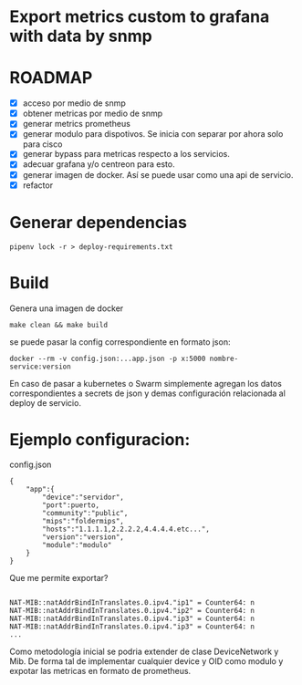 Export metrics custom to grafana with data by snmp
===============================

# ROADMAP
- [x] acceso por medio de snmp
- [x] obtener metricas por medio de snmp
- [x] generar metrics prometheus
- [x] generar modulo para dispotivos. Se inicia con separar por ahora solo para cisco
- [x] generar bypass para metricas respecto a los servicios.
- [x] adecuar grafana y/o centreon para esto.
- [x] generar imagen de docker. Así se puede usar como una api de servicio.
- [x] refactor

# Generar dependencias

```
pipenv lock -r > deploy-requirements.txt

```

# Build

Genera una imagen de docker 
```
make clean && make build

```

se puede pasar la config correspondiente en formato json:
```
docker --rm -v config.json:...app.json -p x:5000 nombre-service:version

```

En caso de pasar a kubernetes o Swarm simplemente agregan los datos correspondientes a secrets de json y demas configuración relacionada al deploy de servicio.

# Ejemplo configuracion:
config.json
```
{
    "app":{
        "device":"servidor",
        "port":puerto,
        "community":"public",
        "mips":"foldermips",
        "hosts":"1.1.1.1,2.2.2.2,4.4.4.4.etc...",
        "version":"version",
        "module":"modulo"
    }
}
```
Que me permite exportar?
```

NAT-MIB::natAddrBindInTranslates.0.ipv4."ip1" = Counter64: n
NAT-MIB::natAddrBindInTranslates.0.ipv4."ip2" = Counter64: n
NAT-MIB::natAddrBindInTranslates.0.ipv4."ip3" = Counter64: n
NAT-MIB::natAddrBindInTranslates.0.ipv4."ip3" = Counter64: n
...

```

Como metodología inicial se podria extender de clase DeviceNetwork y Mib. De forma tal de implementar cualquier device y OID como modulo y expotar las metricas en formato de prometheus.
